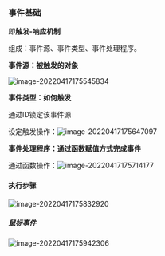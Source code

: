 

### 事件基础

即**触发-响应机制**

组成：事件源、事件类型、事件处理程序。

**事件源：被触发的对象**

![image-20220417175545834](D:\报告\Report\pic\image-20220417175545834.png) 

**事件类型：如何触发**

通过ID锁定该事件源

设定触发操作：![image-20220417175647097](D:\报告\Report\pic\image-20220417175647097.png) 

**事件处理程序：通过函数赋值方式完成事件**

通过函数操作：![image-20220417175714177](D:\报告\Report\pic\image-20220417175714177.png) 

#### 执行步骤

![image-20220417175832920](D:\报告\Report\pic\image-20220417175832920.png) 

##### 鼠标事件

![image-20220417175942306](D:\报告\Report\pic\image-20220417175942306.png) 